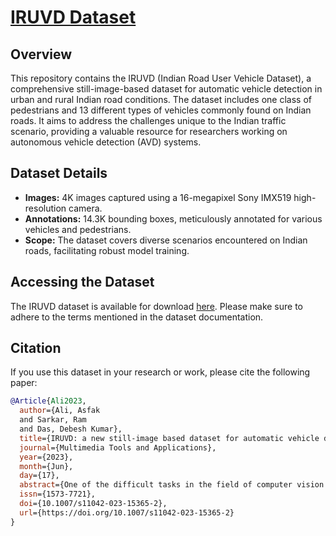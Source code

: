 # [IRUVD Dataset](https://doi.org/10.1007/s11042-023-15365-2)

## Overview

This repository contains the IRUVD (Indian Road User Vehicle Dataset), a comprehensive still-image-based dataset for automatic vehicle detection in urban and rural Indian road conditions. The dataset includes one class of pedestrians and 13 different types of vehicles commonly found on Indian roads. It aims to address the challenges unique to the Indian traffic scenario, providing a valuable resource for researchers working on autonomous vehicle detection (AVD) systems.

## Dataset Details

- **Images:** 4K images captured using a 16-megapixel Sony IMX519 high-resolution camera.
- **Annotations:** 14.3K bounding boxes, meticulously annotated for various vehicles and pedestrians.
- **Scope:** The dataset covers diverse scenarios encountered on Indian roads, facilitating robust model training.

  
## Accessing the Dataset

The IRUVD dataset is available for download [here](https://drive.google.com/drive/folders/1WQzpYrYaqbfmeg7d1fSTWIAZRSK2mqwt?usp=drive_link). Please make sure to adhere to the terms mentioned in the dataset documentation.

## Citation

If you use this dataset in your research or work, please cite the following paper:

```bibtex
@Article{Ali2023,
  author={Ali, Asfak
  and Sarkar, Ram
  and Das, Debesh Kumar},
  title={IRUVD: a new still-image based dataset for automatic vehicle detection},
  journal={Multimedia Tools and Applications},
  year={2023},
  month={Jun},
  day={17},
  abstract={One of the difficult tasks in the field of computer vision is the classification and detection of vehicles. Researchers from all over the world are working to create autonomous vehicle detection (AVD) systems due to their numerous practical applications, including highway management and surveillance systems. Deep learning techniques, which require a lot of data for proper model training, are the current AVD trend. However, a number of vehicles are discovered in India, the second-largest nation in terms of population, that are not included in the vehicle detection datasets that are currently in use. Furthermore, India's overcrowding makes traffic management difficult and unusual. In this research, we present a dataset for still-image-based vehicle detection that includes one class of pedestrians and 13 different types of vehicles that are seen on Indian urban and rural roads. Initially, we provide baseline results using some state-of-the-art deep learning models on this dataset. To improve the accuracy further, we present an ensemble-based object detection and classification model. The dataset consists of 4K images and 14.3K bounding boxes of various vehicles; that is, researchers are provided with appropriately annotated rectangular boxes for use with these vehicles in the future. A 16-megapixel Sony IMX519 high-resolution camera was used to take all images while traveling throughout West Bengal, an Indian state on the eastern side. Dataset can be found at: https://github.com/IRUVD/IRUVD.git.},
  issn={1573-7721},
  doi={10.1007/s11042-023-15365-2},
  url={https://doi.org/10.1007/s11042-023-15365-2}
}
